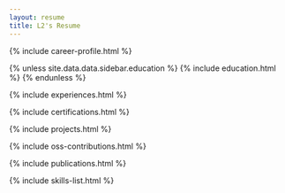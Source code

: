 ```yaml
---
layout: resume
title: L2's Resume
---
```



{% include career-profile.html %}

{% unless site.data.data.sidebar.education %}
  {% include education.html %}
{% endunless %}

{% include experiences.html %}

{% include certifications.html %}

{% include projects.html %}

{% include oss-contributions.html %}

{% include publications.html %}

{% include skills-list.html %}

